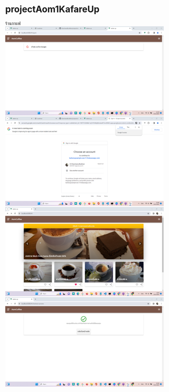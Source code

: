 # projectAom1KafareUp
 ร้านกาแฟ
<img src=KafaerUp1.png>
<img src=KafaerUp2.png>
<img src=KafaerUp3.png>
<img src=KafaerUp4.png>
